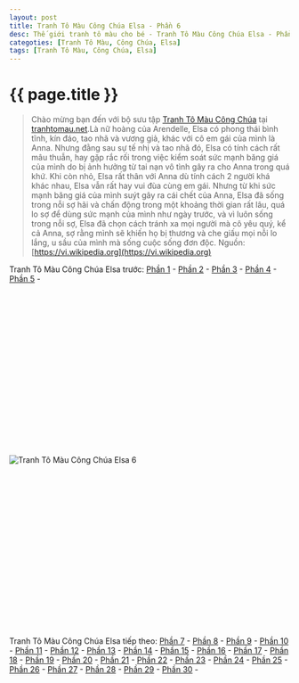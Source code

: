 ```yaml
---
layout: post
title: Tranh Tô Màu Công Chúa Elsa - Phần 6
desc: Thế giới tranh tô màu cho bé - Tranh Tô Màu Công Chúa Elsa - Phần 6
categoties: [Tranh Tô Màu, Công Chúa, Elsa]
tags: [Tranh Tô Màu, Công Chúa, Elsa]
---
```

{{ page.title }}
================
> Chào mừng bạn đến với bộ sưu tập [Tranh Tô Màu Công Chúa](http://tranhtomau.net/) tại [tranhtomau.net](http://tranhtomau.net/).Là nữ hoàng của Arendelle, Elsa có phong thái bình tĩnh, kín đáo, tao nhã và vương giả, khác với cô em gái của mình là Anna. Nhưng đằng sau sự tế nhị và tao nhã đó, Elsa có tính cách rất mâu thuẫn, hay gặp rắc rối trong việc kiểm soát sức mạnh băng giá của mình do bị ảnh hưởng từ tai nạn vô tình gây ra cho Anna trong quá khứ. Khi còn nhỏ, Elsa rất thân với Anna dù tính cách 2 người khá khác nhau, Elsa vẫn rất hay vui đùa cùng em gái. Nhưng từ khi sức mạnh băng giá của mình suýt gây ra cái chết của Anna, Elsa đã sống trong nỗi sợ hãi và chấn động trong một khoảng thời gian rất lâu, quá lo sợ để dùng sức mạnh của mình như ngày trước, và vì luôn sống trong nỗi sợ, Elsa đã chọn cách tránh xa mọi người mà cô yêu quý, kể cả Anna, sợ rằng mình sẽ khiến họ bị thương và che giấu mọi nỗi lo lắng, u sầu của mình mà sống cuộc sống đơn độc. Nguồn: [https://vi.wikipedia.org](https://vi.wikipedia.org)

Tranh Tô Màu Công Chúa Elsa trước: [Phần 1](http://tranhtomau.net/2018/01/22/Tranh-To-Mau-Cong-Chua-Elsa-phan-1.html) - [Phần 2](http://tranhtomau.net/2018/01/22/Tranh-To-Mau-Cong-Chua-Elsa-phan-2.html) - [Phần 3](http://tranhtomau.net/2018/01/22/Tranh-To-Mau-Cong-Chua-Elsa-phan-3.html) - [Phần 4](http://tranhtomau.net/2018/01/22/Tranh-To-Mau-Cong-Chua-Elsa-phan-4.html) - [Phần 5](http://tranhtomau.net/2018/01/22/Tranh-To-Mau-Cong-Chua-Elsa-phan-5.html) - 

<script async src="//pagead2.googlesyndication.com/pagead/js/adsbygoogle.js"></script><!-- tranhtomau_ads --><ins class="adsbygoogle" style="display:inline-block;width:336px;height:280px" data-ad-client="ca-pub-6753140515841889" data-ad-slot="9179023662"></ins><script>(adsbygoogle = window.adsbygoogle || []).push({});</script>

![Tranh Tô Màu Công Chúa Elsa 6](http://tranhtomau.net/img1/Tranh-To-Mau-Cong-Chua-Elsa%20(6).jpg "Tranh Tô Màu Công Chúa Elsa 6")

<script async src="//pagead2.googlesyndication.com/pagead/js/adsbygoogle.js"></script><!-- tranhtomau_ads --><ins class="adsbygoogle" style="display:inline-block;width:336px;height:280px" data-ad-client="ca-pub-6753140515841889" data-ad-slot="9179023662"></ins><script>(adsbygoogle = window.adsbygoogle || []).push({});</script>

Tranh Tô Màu Công Chúa Elsa tiếp theo: [Phần 7](http://tranhtomau.net/2018/01/22/Tranh-To-Mau-Cong-Chua-Elsa-phan-7.html) - [Phần 8](http://tranhtomau.net/2018/01/22/Tranh-To-Mau-Cong-Chua-Elsa-phan-8.html) - [Phần 9](http://tranhtomau.net/2018/01/22/Tranh-To-Mau-Cong-Chua-Elsa-phan-9.html) - [Phần 10](http://tranhtomau.net/2018/01/22/Tranh-To-Mau-Cong-Chua-Elsa-phan-10.html) - [Phần 11](http://tranhtomau.net/2018/01/22/Tranh-To-Mau-Cong-Chua-Elsa-phan-11.html) - [Phần 12](http://tranhtomau.net/2018/01/22/Tranh-To-Mau-Cong-Chua-Elsa-phan-12.html) - [Phần 13](http://tranhtomau.net/2018/01/22/Tranh-To-Mau-Cong-Chua-Elsa-phan-13.html) - [Phần 14](http://tranhtomau.net/2018/01/22/Tranh-To-Mau-Cong-Chua-Elsa-phan-14.html) - [Phần 15](http://tranhtomau.net/2018/01/22/Tranh-To-Mau-Cong-Chua-Elsa-phan-15.html) - [Phần 16](http://tranhtomau.net/2018/01/22/Tranh-To-Mau-Cong-Chua-Elsa-phan-16.html) - [Phần 17](http://tranhtomau.net/2018/01/22/Tranh-To-Mau-Cong-Chua-Elsa-phan-17.html) - [Phần 18](http://tranhtomau.net/2018/01/22/Tranh-To-Mau-Cong-Chua-Elsa-phan-18.html) - [Phần 19](http://tranhtomau.net/2018/01/22/Tranh-To-Mau-Cong-Chua-Elsa-phan-19.html) - [Phần 20](http://tranhtomau.net/2018/01/22/Tranh-To-Mau-Cong-Chua-Elsa-phan-20.html) - [Phần 21](http://tranhtomau.net/2018/01/22/Tranh-To-Mau-Cong-Chua-Elsa-phan-21.html) - [Phần 22](http://tranhtomau.net/2018/01/22/Tranh-To-Mau-Cong-Chua-Elsa-phan-22.html) - [Phần 23](http://tranhtomau.net/2018/01/22/Tranh-To-Mau-Cong-Chua-Elsa-phan-23.html) - [Phần 24](http://tranhtomau.net/2018/01/22/Tranh-To-Mau-Cong-Chua-Elsa-phan-24.html) - [Phần 25](http://tranhtomau.net/2018/01/22/Tranh-To-Mau-Cong-Chua-Elsa-phan-25.html) - [Phần 26](http://tranhtomau.net/2018/01/22/Tranh-To-Mau-Cong-Chua-Elsa-phan-26.html) - [Phần 27](http://tranhtomau.net/2018/01/22/Tranh-To-Mau-Cong-Chua-Elsa-phan-27.html) - [Phần 28](http://tranhtomau.net/2018/01/22/Tranh-To-Mau-Cong-Chua-Elsa-phan-28.html) - [Phần 29](http://tranhtomau.net/2018/01/22/Tranh-To-Mau-Cong-Chua-Elsa-phan-29.html) - [Phần 30](http://tranhtomau.net/2018/01/22/Tranh-To-Mau-Cong-Chua-Elsa-phan-30.html) - 
